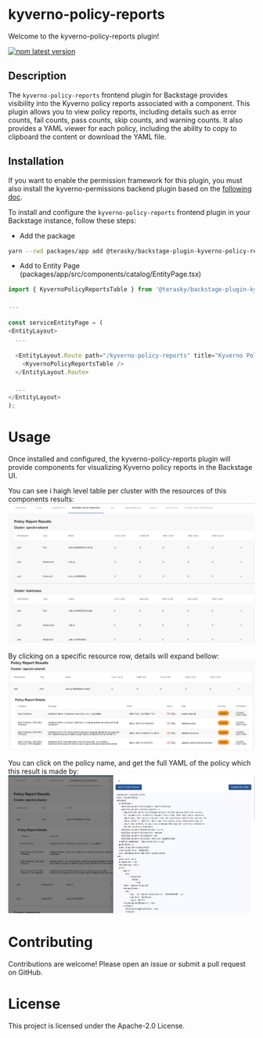 # kyverno-policy-reports

Welcome to the kyverno-policy-reports plugin!

[![npm latest version](https://img.shields.io/npm/v/@terasky/backstage-plugin-kyverno-policy-reports-frontend/latest.svg)](https://www.npmjs.com/package/@terasky/backstage-plugin-kyverno-policy-reports-frontend)

## Description

The `kyverno-policy-reports` frontend plugin for Backstage provides visibility into the Kyverno policy reports associated with a component. This plugin allows you to view policy reports, including details such as error counts, fail counts, pass counts, skip counts, and warning counts. It also provides a YAML viewer for each policy, including the ability to copy to clipboard the content or download the YAML file.

## Installation

If you want to enable the permission framework for this plugin, you must also install the kyverno-permissions backend plugin based on the [following doc](../kyverno-permissions-backend/README.md).

To install and configure the `kyverno-policy-reports` frontend plugin in your Backstage instance, follow these steps:

  * Add the package
  ```bash
  yarn --cwd packages/app add @terasky/backstage-plugin-kyverno-policy-reports
  ```
  * Add to Entity Page (packages/app/src/components/catalog/EntityPage.tsx)
  ```javascript
  import { KyvernoPolicyReportsTable } from '@terasky/backstage-plugin-kyverno-policy-reports';
  
  ...

  const serviceEntityPage = (
  <EntityLayout>
    ...
    
    <EntityLayout.Route path="/kyverno-policy-reports" title="Kyverno Policy Reports">
      <KyvernoPolicyReportsTable />
    </EntityLayout.Route>

    ...
  </EntityLayout>
  );
  ```

# Usage
Once installed and configured, the kyverno-policy-reports plugin will provide components for visualizing Kyverno policy reports in the Backstage UI.

You can see i haigh level table per cluster with the resources of this components results:
![img01](../../images/kyverno-01.png)

By clicking on a specific resource row, details will expand bellow:
![img02](../../images/kyverno-02.png)

You can click on the policy name, and get the full YAML of the policy which this result is made by:
![img03](../../images/kyverno-03.png)

# Contributing
Contributions are welcome! Please open an issue or submit a pull request on GitHub.

# License
This project is licensed under the Apache-2.0 License.